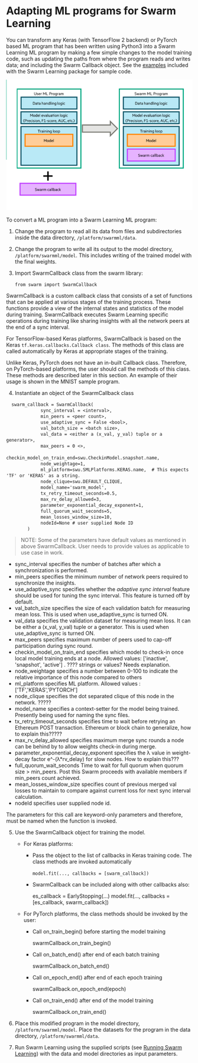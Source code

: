 # Adapting ML programs for Swarm Learning 

You can transform any Keras (with TensorFlow 2 backend) or PyTorch based ML
program that has been written using Python3 into a Swarm Learning ML
program by making a few simple changes to the model training code, such
as updating the paths from where the program reads and writes data; and
including the Swarm Callback object. See the [examples](../examples) included with the
Swarm Learning package for sample code.

![](images/sl_ml_algorithm.png)

To convert a ML program into a Swarm Learning ML program:

1.  Change the program to read all its data from files and
    subdirectories inside the data directory, ``/platform/swarmml/data``.

2.  Change the program to write all its output to the model directory,
    ``/platform/swarmml/model``. This includes writing of the trained model
    with the final weights.

3.  Import SwarmCallback class from the swarm library:

        from swarm import SwarmCallback

 SwarmCallback is a custom callback class that consists of a set of
 functions that can be applied at various stages of the training
 process. These functions provide a view of the internal states and
 statistics of the model during training. SwarmCallback executes Swarm
 Learning specific operations during training like sharing insights
 with all the network peers at the end of a sync interval.

 For TensorFlow-based Keras platforms, SwarmCallback is based on the
 Keras ``tf.keras.callbacks.Callback class``. The methods of this class are
 called automatically by Keras at appropriate stages of the training.

 Unlike Keras, PyTorch does not have an in-built Callback class.
 Therefore, on PyTorch-based platforms, the user should call the
 methods of this class. These methods are described later in this
 section. An example of their usage is shown in the MNIST sample
 program.
     
   4.  Instantiate an object of the SwarmCallback class

      swarm_callback = SwarmCallback(
                 sync_interval = <interval>,
                 min_peers = <peer count>,
                 use_adaptive_sync = False <bool>,
                 val_batch_size = <batch size>,
                 val_data = <either a (x_val, y_val) tuple or a generator>,
                 max_peers = 0 <>,
                 checkin_model_on_train_end=swu.CheckinModel.snapshot.name,
                 node_weightage=1,
                 ml_platform=swu.SMLPlatforms.KERAS.name,  # This expects 'TF' or 'KERAS' as a string.
                 node_clique=swu.DEFAULT_CLIQUE,
                 model_name='swarm_model',
                 tx_retry_timeout_seconds=0.5,
                 max_rv_delay_allowed=3,
                 parameter_exponential_decay_exponent=1,
                 full_quorum_wait_seconds=5,
                 mean_losses_window_size=10,
                 nodeId=None # user supplied Node ID 
            )

>NOTE: Some of the parameters have default values as mentioned in above SwarmCallback. User needs to provide values as applicable to use case in work. 

-   sync_interval specifies the number of batches after which a
    synchronization is performed.
-   min_peers specifies the minimum number of network peers required to
    synchronize the insights.
-   use_adaptive_sync specifies whether the *adaptive sync interval*
    feature should be used for tuning the sync interval. This feature is
    turned off by default.
-   val_batch_size specifies the size of each validation batch for
    measuring mean loss. This is used when use_adaptive_sync is turned
    ON.
-   val_data specifies the validation dataset for measuring mean loss.
    It can be either a (x_val, y_val) tuple or a generator. This is used
    when use_adaptive_sync is turned ON.
-   max_peers specifies maximum number of peers used to cap-off participation during sync round. 
-   checkin_model_on_train_end specifies which model to check-in once local model training ends at a node. Allowed values: ['inactive', 'snapshot', 'active'] . ???? strings or values? Needs explanation. 
-   node_weightage specifies a number between 0-100 to indicate the relative importance of this node compared to others
-   ml_platform specifies ML platform. Allowed values :['TF','KERAS','PYTORCH']
-   node_clique specifies the dot separated clique of this node in the network. ?????
-   model_name specifies a context-setter for the model being trained. Presently being used for naming the sync files. 
-   tx_retry_timeout_seconds specifies time to wait before retrying an Ethereum POST transaction. Ethereum or block chain to generalize, how to explain this?????
-   max_rv_delay_allowed specifies maximum merge sync rounds a node can be behind by to allow weights check-in during merge.
-   parameter_exponential_decay_exponent specifies the λ value in weight-decay factor e^-(λ*rv_delay) for slow nodes. How to explain this??? 
-   full_quorum_wait_seconds Time to wait for full quorum when quorum size > min_peers. Post this Swarm proceeds with available members if min_peers count achieved.
-   mean_losses_window_size specifies count of previous merged val losses to maintain to compare against current loss for next sync interval calculation. 
-   nodeId specifies user supplied node id. 

 The parameters for this call are keyword-only parameters and
 therefore, must be named when the function is invoked. 

5.  Use the SwarmCallback object for training the model.

    -   For Keras platforms:

        -   Pass the object to the list of callbacks in Keras training
            code. The class methods are invoked automatically

             ``model.fit(..., callbacks = [swarm_callback])``

        -   SwarmCallback can be included along with other callbacks also:

             es_callback = EarlyStopping(...)
               model.fit(..., callbacks = [es_callback, swarm_callback])

    -   For PyTorch platforms, the class methods should be invoked by the user:

        -    Call on_train_begin() before starting the model training

             swarmCallback.on_train_begin()

        -   Call on_batch_end() after end of each batch training

            swarmCallback.on_batch_end()

        -   Call on_epoch_end() after end of each epoch training

            swarmCallback.on_epoch_end(epoch)

        -   Call on_train_end() after end of the model training

            swarmCallback.on_train_end()

6.  Place this modified program in the model directory,
    ``/platform/swarmml/model``. Place the datasets for the program in the
    data directory, ``/platform/swarmml/data``.

7.  Run Swarm Learning using the supplied scripts (see [Running Swarm Learning](RunningSL.md)) with the data and model directories as input parameters.

